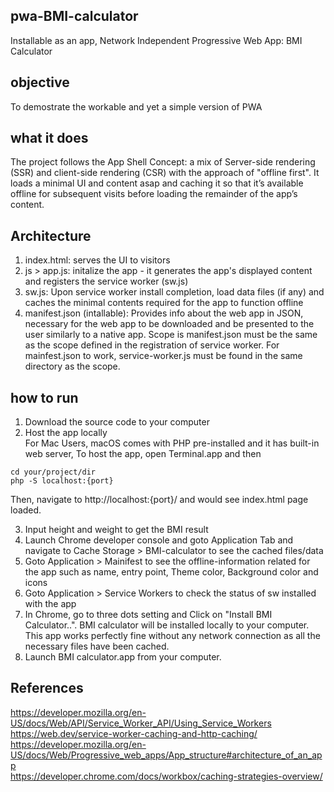 ## pwa-BMI-calculator
Installable as an app, Network Independent Progressive Web App: BMI Calculator

## objective
To demostrate the workable and yet a simple version of PWA

## what it does
The project follows the App Shell Concept: a mix of Server-side rendering (SSR) and client-side rendering (CSR) with the approach of "offline first".
It loads a minimal UI and content asap and caching it so that it’s available offline for subsequent visits before loading the remainder of the app’s content.

## Architecture
1. index.html: serves the UI to visitors 
2. js > app.js: initalize the app - it generates the app's displayed content and registers the service worker (sw.js)
3. sw.js: Upon service worker install completion, load data files (if any) and caches the minimal contents required for the app to function offline
4. manifest.json (intallable): Provides info about the web app in JSON, necessary for the web app to be downloaded and be presented to the user similarly to a native app. Scope is manifest.json must be the same as the scope defined in the registration of service worker. For mainfest.json to work, service-worker.js must be found in the same directory as the scope.

## how to run 
1. Download the source code to your computer
2. Host the app locally<br>
For Mac Users, macOS comes with PHP pre-installed and it has built-in web server, To host the app, open Terminal.app and then 
```
cd your/project/dir
php -S localhost:{port}
```
Then, navigate to http://localhost:{port}/ and would see index.html page loaded. <br>

3. Input height and weight to get the BMI result
4. Launch Chrome developer console and goto Application Tab and navigate to Cache Storage > BMI-calculator to see the cached files/data
5. Goto Application > Mainifest to see the offline-information related for the app such as name, entry point, Theme color, Background color and icons
6. Goto Application > Service Workers to check the status of sw installed with the app
7. In Chrome, go to three dots setting and Click on "Install BMI Calculator..". BMI calculator will be installed locally to your computer. <br>
This app works perfectly fine without any network connection as all the necessary files have been cached.
8. Launch BMI calculator.app from your computer. 


## References
https://developer.mozilla.org/en-US/docs/Web/API/Service_Worker_API/Using_Service_Workers<Br>
https://web.dev/service-worker-caching-and-http-caching/<br>
https://developer.mozilla.org/en-US/docs/Web/Progressive_web_apps/App_structure#architecture_of_an_app<br>
https://developer.chrome.com/docs/workbox/caching-strategies-overview/



